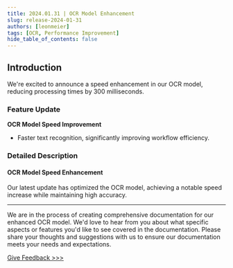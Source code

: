 ```yaml
---
title: 2024.01.31 | OCR Model Enhancement
slug: release-2024-01-31
authors: [leonmeier]
tags: [OCR, Performance Improvement]
hide_table_of_contents: false
---
```


## Introduction

We're excited to announce a speed enhancement in our OCR model, reducing processing times by 300 milliseconds.

### Feature Update

**OCR Model Speed Improvement**
- Faster text recognition, significantly improving workflow efficiency.

### Detailed Description

#### OCR Model Speed Enhancement

Our latest update has optimized the OCR model, achieving a notable speed increase while maintaining high accuracy.

---

We are in the process of creating comprehensive documentation for our enhanced OCR model. We'd love to hear from you about what specific aspects or features you'd like to see covered in the documentation. Please share your thoughts and suggestions with us to ensure our documentation meets your needs and expectations.

[Give Feedback >>>](https://6acn9cd9nzy.typeform.com/to/A3lFSEoU)
